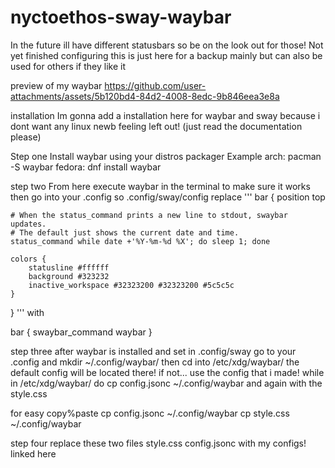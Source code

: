 # nyctoethos-sway-waybar
In the future ill have different statusbars so be on the look out for those!
Not yet finished configuring this is just here for a backup mainly but can also be used for others if they like it


preview of my waybar
https://github.com/user-attachments/assets/5b120bd4-84d2-4008-8edc-9b846eea3e8a

installation
Im gonna add a installation here for waybar and sway because i dont want any linux newb feeling left out! (just read the documentation please)

Step one
Install waybar using your distros packager 
Example 
arch:
pacman -S waybar
fedora: 
dnf install waybar

step two
From here execute waybar in the terminal to make sure it works
then go into your .config so .config/sway/config replace 
'''
bar {
    position top

    # When the status_command prints a new line to stdout, swaybar updates.
    # The default just shows the current date and time.
    status_command while date +'%Y-%m-%d %X'; do sleep 1; done

    colors {
        statusline #ffffff
        background #323232
        inactive_workspace #32323200 #32323200 #5c5c5c
    }
}
'''
with 

bar {
 swaybar_command waybar
}



step three
after waybar is installed and set in .config/sway go to your .config and mkdir ~/.config/waybar/
then cd into /etc/xdg/waybar/ the default config will be located there!
if not... use the config that i made!
while in /etc/xdg/waybar/ do cp config.jsonc ~/.config/waybar and again with the style.css

for easy copy%paste 
cp config.jsonc ~/.config/waybar
cp style.css ~/.config/waybar


step four 
replace these two files
style.css 
config.jsonc with my configs!
linked here




